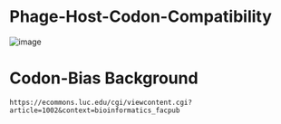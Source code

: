 # Phage-Host-Codon-Compatibility
![image](https://user-images.githubusercontent.com/49316983/110863493-606e4500-8286-11eb-8612-571578f41e44.png)


# Codon-Bias Background
    https://ecommons.luc.edu/cgi/viewcontent.cgi?article=1002&context=bioinformatics_facpub
